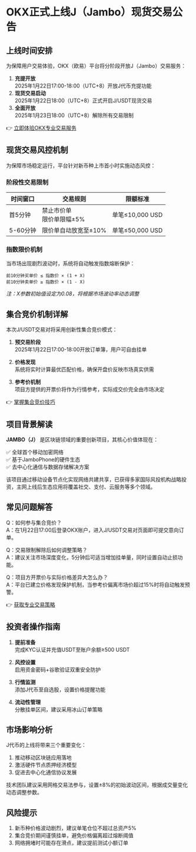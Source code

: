 # OKX正式上线J（Jambo）现货交易公告

## 上线时间安排
为保障用户交易体验，OKX（欧易）平台将分阶段开放J（Jambo）交易服务：

1. **充提开放**  
2025年1月22日17:00-18:00（UTC+8）开放J代币充提功能  
2. **现货交易启动**  
2025年1月22日18:00（UTC+8）正式开启J/USDT现货交易  
3. **全面开放**  
2025年1月23日18:00（UTC+8）解除所有交易限制

👉 [立即体验OKX专业交易服务](https://bit.ly/okx_welcome)

## 现货交易风控机制
为保障市场稳定运行，平台针对新币种上市首小时实施动态风控：

### 阶段性交易限制
| 时间窗口 | 交易规则 | 限额标准 |
|---------|---------|---------|
| 首5分钟 | 禁止市价单<br>限价单限幅±5% | 单笔≤10,000 USD |
| 5-60分钟 | 限价单自动放宽至±10% | 单笔≤50,000 USD |

### 指数限价机制
当市场出现剧烈波动时，系统将自动触发指数熔断保护：
```
前10分钟买单价 ≤ 指数价 × (1 + X)
前10分钟卖单价 ≥ 指数价 × (1 - X)
```
*注：X参数初始值设定为0.08，将根据市场波动率动态调整*

## 集合竞价机制详解
本次J/USDT交易对将采用创新性集合竞价模式：

1. **预交易阶段**  
2025年1月22日17:00-18:00开放订单簿，用户可自由挂单

2. **价格发现**  
系统将实时计算最优匹配价格，确保开盘价反映市场真实供需

3. **参考价机制**  
项目方提供的开票价将作为行情参考，实际成交价完全由市场决定

👉 [掌握集合竞价技巧](https://bit.ly/okx_welcome)

## 项目背景解读
**JAMBO（J）** 是区块链领域的重要创新项目，其核心价值体现在：

✅ 全球首个移动加密网络  
✅ 基于JamboPhone的硬件生态  
✅ 去中心化通信与数据存储解决方案

该项目通过移动设备节点化实现网络共建共享，已获得多家国际风投机构战略投资，主网上线后生态应用将覆盖社交、支付、云服务等多个领域。

## 常见问题解答

Q：如何参与集合竞价？  
A：在1月22日17:00后登录OKX账户，进入J/USDT交易对页面即可提交意向订单。

Q：交易限制解除后如何调整策略？  
A：建议关注市场深度变化，5分钟后可适当增加挂单量，同时设置自动止损功能。

Q：项目方开票价与实际价格差异大怎么办？  
A：平台已建立价格发现保护机制，当参考价偏离市场价超过15%时将自动触发预警。

👉 [获取专业交易策略](https://bit.ly/okx_welcome)

## 投资者操作指南
1. **提前准备**  
完成KYC认证并充值USDT至账户余额≥500 USDT

2. **风控设置**  
启用资金密码+谷歌验证双重安全防护

3. **行情监测**  
添加J代币至自选股，设置价格提醒功能

4. **流动性管理**  
分散挂单区间，建议采用冰山订单策略

## 市场影响分析
J代币的上线将带来三个重要变化：
1. 推动移动区块链应用落地  
2. 激活硬件节点质押经济模型  
3. 促进去中心化通信协议发展

技术团队建议采用网格交易法参与，设置±8%的初始波动区间，根据成交量变化动态调整参数。

## 风险提示
1. 新币种价格波动剧烈，建议单笔仓位不超过总资产5%  
2. 集合竞价期间谨慎挂单，避免价格偏离超过熔断阈值  
3. 网络拥堵时可能存在滑点，建议提前测试小额订单
